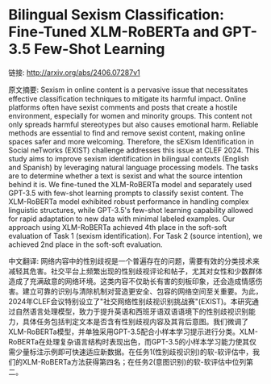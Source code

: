 # Bilingual Sexism Classification: Fine-Tuned XLM-RoBERTa and GPT-3.5 Few-Shot Learning

链接: http://arxiv.org/abs/2406.07287v1

原文摘要:
Sexism in online content is a pervasive issue that necessitates effective
classification techniques to mitigate its harmful impact. Online platforms
often have sexist comments and posts that create a hostile environment,
especially for women and minority groups. This content not only spreads harmful
stereotypes but also causes emotional harm. Reliable methods are essential to
find and remove sexist content, making online spaces safer and more welcoming.
Therefore, the sEXism Identification in Social neTworks (EXIST) challenge
addresses this issue at CLEF 2024. This study aims to improve sexism
identification in bilingual contexts (English and Spanish) by leveraging
natural language processing models. The tasks are to determine whether a text
is sexist and what the source intention behind it is. We fine-tuned the
XLM-RoBERTa model and separately used GPT-3.5 with few-shot learning prompts to
classify sexist content. The XLM-RoBERTa model exhibited robust performance in
handling complex linguistic structures, while GPT-3.5's few-shot learning
capability allowed for rapid adaptation to new data with minimal labeled
examples. Our approach using XLM-RoBERTa achieved 4th place in the soft-soft
evaluation of Task 1 (sexism identification). For Task 2 (source intention), we
achieved 2nd place in the soft-soft evaluation.

中文翻译:
网络内容中的性别歧视是一个普遍存在的问题，需要有效的分类技术来减轻其危害。社交平台上频繁出现的性别歧视评论和帖子，尤其对女性和少数群体造成了充满敌意的网络环境。这类内容不仅助长有害的刻板印象，还会造成情感伤害。建立可靠的识别与清除机制对营造更安全、包容的网络空间至关重要。为此，2024年CLEF会议特别设立了"社交网络性别歧视识别挑战赛"(EXIST)。本研究通过自然语言处理模型，致力于提升英语和西班牙语双语语境下的性别歧视识别能力，具体任务包括判定文本是否含有性别歧视内容及其背后意图。我们微调了XLM-RoBERTa模型，并单独采用GPT-3.5配合小样本学习提示进行分类。XLM-RoBERTa在处理复杂语言结构时表现出色，而GPT-3.5的小样本学习能力使其仅需少量标注示例即可快速适应新数据。在任务1(性别歧视识别)的软-软评估中，我们的XLM-RoBERTa方法获得第四名；在任务2(意图识别)的软-软评估中位列第二。
